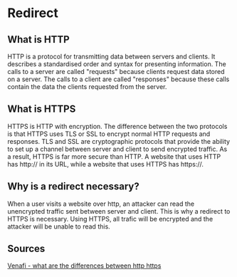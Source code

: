 # Redirect


## What is HTTP
HTTP is a protocol for transmitting data between servers and clients. It describes a standardised order and syntax for presenting information.
The calls to a server are called "requests" because clients request data stored on a server.
The calls to a client are called "responses" because these calls contain the data the clients requested from the server.


## What is HTTPS

HTTPS is HTTP with encryption. The difference between the two protocols is that HTTPS uses TLS or SSL to encrypt normal HTTP requests and responses.
TLS and SSL are cryptographic protocols that provide the ability to set up a channel between server and client to send encrypted traffic.
As a result, HTTPS is far more secure than HTTP. A website that uses HTTP has http:// in its URL, while a website that uses HTTPS has https://.


## Why is a redirect necessary?

When a user visits a website over http, an attacker can read the unencrypted traffic sent between server and client.
This is why a redirect to HTTPS is necessary.
Using HTTPS, all trafic will be encrypted and the attacker will be unable to read this.


## Sources

[Venafi - what are the differences between http https](https://www.venafi.com/blog/what-are-differences-between-http-https-0#:~:text=HTTPS%20is%20HTTP%20with%20encryption,uses%20HTTPS%20has%20HTTPS%3A%2F%2F.)
